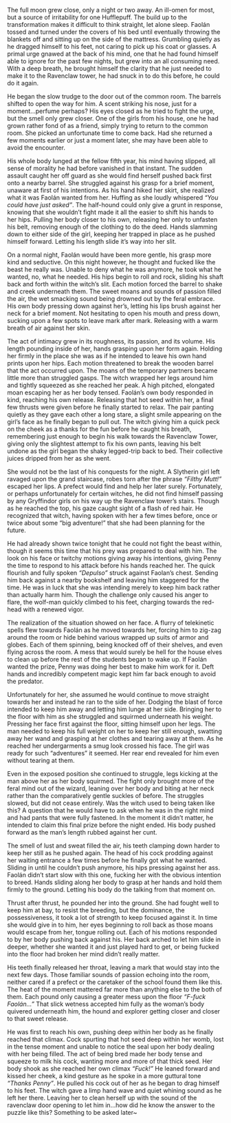 The full moon grew close, only a night or two away. An ill-omen for most, but a source of irritability for one Hufflepuff. The build up to the transformation makes it difficult to think straight, let alone sleep. Faolán tossed and turned under the covers of his bed until eventually throwing the blankets off and sitting up on the side of the mattress. Grumbling quietly as he dragged himself to his feet, not caring to pick up his coat or glasses. A primal urge gnawed at the back of his mind, one that he had found himself able to ignore for the past few nights, but grew into an all consuming need. With a deep breath, he brought himself the clarity that he just needed to make it to the Ravenclaw tower, he had snuck in to do this before, he could do it again.

He began the slow trudge to the door out of the common room. The barrels shifted to open the way for him. A scent striking his nose, just for a moment…perfume perhaps? His eyes closed as he tried to fight the urge, but the smell only grew closer. One of the girls from his house, one he had grown rather fond of as a friend, simply trying to return to the common room. She picked an unfortunate time to come back. Had she returned a few moments earlier or just a moment later, she may have been able to avoid the encounter.

His whole body lunged at the fellow fifth year, his mind having slipped, all sense of morality he had before vanished in that instant. The sudden assault caught her off guard as she would find herself pushed back first onto a nearby barrel. She struggled against his grasp for a brief moment, unaware at first of his intentions. As his hand hiked her skirt, she realized what it was Faolán wanted from her. Huffing as she loudly whispered *“You could have just asked”*. The half-hound could only give a grunt in response, knowing that she wouldn’t fight made it all the easier to shift his hands to her hips. Pulling her body closer to his own, releasing her only to unfasten his belt, removing enough of the clothing to do the deed. Hands slamming down to either side of the girl, keeping her trapped in place as he pushed himself forward. Letting his length slide it’s way into her slit. 

On a normal night, Faolán would have been more gentle, his grasp more kind and seductive. On this night however, he thought and fucked like the beast he really was. Unable to deny what he was anymore, he took what he wanted, no, what he needed. His hips begin to roll and rock, sliding his shaft back and forth within the witch’s slit. Each motion forced the barrel to shake and creek underneath them. The sweet moans and sounds of passion filled the air, the wet smacking sound being drowned out by the feral embrace. His own body pressing down against her’s, letting his lips brush against her neck for a brief moment. Not hesitating to open his mouth and press down, sucking upon a few spots to leave mark after mark. Releasing with a warm breath of air against her skin.

The act of intimacy grew in its roughness, its passion, and its volume. His length pounding inside of her, hands grasping upon her form again. Holding her firmly in the place she was as if he intended to leave his own hand prints upon her hips. Each motion threatened to break the wooden barrel that the act occurred upon. The moans of the temporary partners became little more than struggled gasps. The witch wrapped her legs around him and tightly squeezed as she reached her peak. A high pitched, elongated moan escaping her as her body tensed. Faolán’s own body responded in kind, reaching his own release. Releasing that hot seed within her, a final few thrusts were given before he finally started to relax. The pair panting quietly as they gave each other a long stare, a slight smile appearing on the girl’s face as he finally began to pull out. The witch giving him a quick peck on the cheek as a thanks for the fun before he caught his breath, remembering just enough to begin his walk towards the Ravenclaw Tower, giving only the slightest attempt to fix his own pants, leaving his belt undone as the girl began the shaky legged-trip back to bed. Their collective juices dripped from her as she went.

She would not be the last of his conquests for the night. A Slytherin girl left ravaged upon the grand staircase, robes torn after the phrase *“Filthy Mutt!”* escaped her lips. A prefect would find and help her later surely. Fortunately, or perhaps unfortunately for certain witches, he did not find himself passing by any Gryffindor girls on his way up the Ravenclaw tower’s stairs. Though as he reached the top, his gaze caught sight of a flash of red hair. He recognized that witch, having spoken with her a few times before, once or twice about some “big adventure!” that she had been planning for the future.

He had already shown twice tonight that he could not fight the beast within, though it seems this time that his prey was prepared to deal with him. The look on his face or twitchy motions giving away his intentions, giving Penny the time to respond to his attack before his hands reached her. The quick flourish and fully spoken *“Depulso”* struck against Faolan’s chest. Sending him back against a nearby bookshelf and leaving him staggered for the time. He was in luck that she was intending merely to keep him back rather than actually harm him. Though the challenge only caused his anger to flare, the wolf-man quickly climbed to his feet, charging towards the red-head with a renewed vigor.

The realization of the situation showed on her face. A flurry of telekinetic spells flew towards Faolán as he moved towards her, forcing him to zig-zag around the room or hide behind various wrapped up suits of armor and globes. Each of them spinning, being knocked off of their shelves, and even flying across the room. A mess that would surely be hell for the house elves to clean up before the rest of the students began to wake up. If Faolán wanted the prize, Penny was doing her best to make him work for it. Deft hands and incredibly competent magic kept him far back enough to avoid the predator.

Unfortunately for her, she assumed he would continue to move straight towards her and instead he ran to the side of her. Dodging the blast of force intended to keep him away and letting him lunge at her side. Bringing her to the floor with him as she struggled and squirmed underneath his weight. Pressing her face first against the floor, sitting himself upon her legs. The man needed to keep his full weight on her to keep her still enough, swatting away her wand and grasping at her clothes and tearing away at them. As he reached her undergarments a smug look crossed his face. The girl was ready for such “adventures” it seemed. Her rear end revealed for him even without tearing at them.

Even in the exposed position she continued to struggle, legs kicking at the man above her as her body squirmed. The fight only brought more of the feral mind out of the wizard, leaning over her body and biting at her neck rather than the comparatively gentle suckles of before. The struggles slowed, but did not cease entirely. Was the witch used to being taken like this? A question that he would have to ask when he was in the right mind and had pants that were fully fastened. In the moment it didn’t matter, he intended to claim this final prize before the night ended. His body pushed forward as the man’s length rubbed against her cunt. 

The smell of lust and sweat filled the air, his teeth clamping down harder to keep her still as he pushed again. The head of his cock prodding against her waiting entrance a few times before he finally got what he wanted. Sliding in until he couldn’t push anymore, his hips pressing against her ass. Faolán didn’t start slow with this one, fucking her with the obvious intention to breed. Hands sliding along her body to grasp at her hands and hold them firmly to the ground. Letting his body do the talking from that moment on.

Thrust after thrust, he pounded her into the ground. She had fought well to keep him at bay, to resist the breeding, but the dominance, the possessiveness, it took a lot of strength to keep focused against it. In time she would give in to him, her eyes beginning to roll back as those moans would escape from her, tongue rolling out. Each of his motions responded to by  her body pushing back against his. Her back arched to let him slide in deeper, whether she wanted it and just played hard to get, or being fucked into the floor had broken her mind didn’t really matter.

 His teeth finally released her throat, leaving a mark that would stay into the next few days. Those familiar sounds of passion echoing into the room, neither cared if a prefect or the caretaker of the school found them like this. The heat of the moment mattered far more than anything else to the both of them. Each pound only causing a greater mess upon the floor *“F-fuck Faolán…”* That slick wetness accepted him fully as the woman’s body quivered underneath him, the hound and explorer getting closer and closer to that sweet release.

He was first to reach his own, pushing deep within her body as he finally reached that climax. Cock spurting that hot seed deep within her womb, lost in the tense moment and unable to notice the seal upon her body dealing with her being filled. The act of being bred made her body tense and squeeze to milk his cock, wanting more and more of that thick seed. Her body shook as she reached her own climax *“Fuck!”* He leaned forward and kissed her cheek, a kind gesture as he spoke in a more guttural tone *“Thanks Penny”*. He pulled his cock out of her as he began to drag himself to his feet. The witch gave a limp hand wave and quiet whining sound as he left her there. Leaving her to clean herself up with the sound of the ravenclaw door opening to let him in…how did he know the answer to the puzzle like this? Something to be asked later~